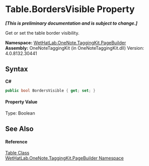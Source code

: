 # Table.BordersVisible Property 
 _**\[This is preliminary documentation and is subject to change.\]**_

Get or set the table border visibility.

**Namespace:**&nbsp;<a href="56352230-71f2-f4b7-63a8-983965663af5">WetHatLab.OneNote.TaggingKit.PageBuilder</a><br />**Assembly:**&nbsp;OneNoteTaggingKit (in OneNoteTaggingKit.dll) Version: 4.0.8132.30441

## Syntax

**C#**<br />
``` C#
public bool BordersVisible { get; set; }
```


#### Property Value
Type: Boolean

## See Also


#### Reference
<a href="27dfc48a-6070-557b-cdfa-2152403138b3">Table Class</a><br /><a href="56352230-71f2-f4b7-63a8-983965663af5">WetHatLab.OneNote.TaggingKit.PageBuilder Namespace</a><br />